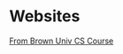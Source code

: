 <!-- TITLE: X 64 Asm -->
<!-- SUBTITLE: A quick summary of X 64 Asm -->

# Websites
[From Brown Univ CS Course](https://cs.brown.edu/courses/cs033/docs/guides/x64_cheatsheet.pdf)